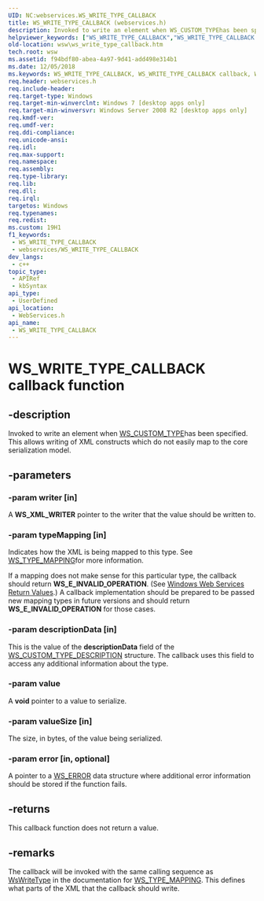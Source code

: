 ```yaml
---
UID: NC:webservices.WS_WRITE_TYPE_CALLBACK
title: WS_WRITE_TYPE_CALLBACK (webservices.h)
description: Invoked to write an element when WS_CUSTOM_TYPEhas been specified.
helpviewer_keywords: ["WS_WRITE_TYPE_CALLBACK","WS_WRITE_TYPE_CALLBACK callback","WS_WRITE_TYPE_CALLBACK callback function [Web Services for Windows]","webservices/WS_WRITE_TYPE_CALLBACK","wsw.ws_write_type_callback"]
old-location: wsw\ws_write_type_callback.htm
tech.root: wsw
ms.assetid: f94bdf80-abea-4a97-9d41-add498e314b1
ms.date: 12/05/2018
ms.keywords: WS_WRITE_TYPE_CALLBACK, WS_WRITE_TYPE_CALLBACK callback, WS_WRITE_TYPE_CALLBACK callback function [Web Services for Windows], webservices/WS_WRITE_TYPE_CALLBACK, wsw.ws_write_type_callback
req.header: webservices.h
req.include-header: 
req.target-type: Windows
req.target-min-winverclnt: Windows 7 [desktop apps only]
req.target-min-winversvr: Windows Server 2008 R2 [desktop apps only]
req.kmdf-ver: 
req.umdf-ver: 
req.ddi-compliance: 
req.unicode-ansi: 
req.idl: 
req.max-support: 
req.namespace: 
req.assembly: 
req.type-library: 
req.lib: 
req.dll: 
req.irql: 
targetos: Windows
req.typenames: 
req.redist: 
ms.custom: 19H1
f1_keywords:
 - WS_WRITE_TYPE_CALLBACK
 - webservices/WS_WRITE_TYPE_CALLBACK
dev_langs:
 - c++
topic_type:
 - APIRef
 - kbSyntax
api_type:
 - UserDefined
api_location:
 - WebServices.h
api_name:
 - WS_WRITE_TYPE_CALLBACK
---
```


# WS_WRITE_TYPE_CALLBACK callback function


## -description

Invoked to write an element when <a href="/windows/desktop/api/webservices/ne-webservices-ws_type">WS_CUSTOM_TYPE</a>has been specified.  This allows writing of XML constructs which do not easily
                map to the core serialization model.

## -parameters

### -param writer [in]

A  <b>WS_XML_WRITER</b> pointer to the writer that the value should be written to.

### -param typeMapping [in]

Indicates how the XML is being mapped to this type.  See <a href="/windows/desktop/api/webservices/ne-webservices-ws_type_mapping">WS_TYPE_MAPPING</a>for more information.
                

If a mapping does not make sense for this particular type, the callback
                    should return <b>WS_E_INVALID_OPERATION</b>. (See <a href="/windows/desktop/wsw/windows-web-services-return-values">Windows Web Services Return Values</a>.)  A callback implementation
                    should be prepared to be passed new mapping types in future versions and should return
                    <b>WS_E_INVALID_OPERATION</b> for those cases.

### -param descriptionData [in]

This is the value of the <b>descriptionData</b> field of the <a href="/windows/desktop/api/webservices/ns-webservices-ws_custom_type_description">WS_CUSTOM_TYPE_DESCRIPTION</a> structure.
                    The callback uses this field to access any additional information about the type.

### -param value

A  <b>void</b> pointer to a value to serialize.

### -param valueSize [in]

The size, in bytes, of the value being serialized.

### -param error [in, optional]

A pointer to a <a href="/windows/desktop/wsw/ws-error">WS_ERROR</a> data structure where additional error information should be stored if the function fails.

## -returns

This callback function does not return a value.

## -remarks

The callback will be invoked with the same calling sequence as
                <a href="/windows/desktop/api/webservices/nf-webservices-wswritetype">WsWriteType</a> in the documentation for <a href="/windows/desktop/api/webservices/ne-webservices-ws_type_mapping">WS_TYPE_MAPPING</a>.
                This defines what parts of the XML that the callback should write.
